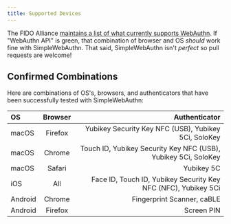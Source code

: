 ```yaml
---
title: Supported Devices
---
```


The FIDO Alliance [maintains a list of what currently supports WebAuthn](https://fidoalliance.org/fido2/fido2-web-authentication-webauthn/). If "WebAuthn API" is green, that combination of browser and OS _should_ work fine with SimpleWebAuthn. That said, SimpleWebAuthn isn't _perfect_ so pull requests are welcome!

## Confirmed Combinations

Here are combinations of OS's, browsers, and authenticators that have been successfully tested with SimpleWebAuthn:

| OS      | Browser |                                                  Authenticator |
| :------ | :-----: | --------------------------------------------------------------:|
| macOS   | Firefox |           Yubikey Security Key NFC (USB), Yubikey 5Ci, SoloKey |
| macOS   | Chrome  | Touch ID, Yubikey Security Key NFC (USB), Yubikey 5Ci, SoloKey |
| macOS   | Safari  |                                                     Yubikey 5C |
| iOS     | All     | Face ID, Touch ID, Yubikey Security Key NFC (NFC), Yubikey 5Ci |
| Android | Chrome  |                                     Fingerprint Scanner, caBLE |
| Android | Firefox |                                                     Screen PIN |
